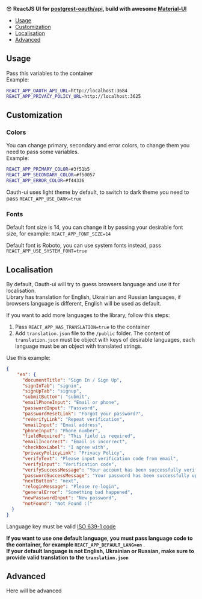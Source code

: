 :sunglasses: **ReactJS UI for [postgrest-oauth/api](https://github.com/postgrest-oauth/api), build with awesome [Material-UI](https://material-ui.com/)**

* [Usage](#Usage)
* [Customization](#Customization)
* [Localisation](#Localisation)
* [Advanced](#Advanced)

## Usage

Pass this variables to the container   
Example:

```bash
REACT_APP_OAUTH_API_URL=http://localhost:3684
REACT_APP_PRIVACY_POLICY_URL=http://localhost:3625
```

## Customization

### Colors

You can change primary, secondary and error colors, to change them you need to pass some variables.  
Example:

```bash
REACT_APP_PRIMARY_COLOR=#3f51b5
REACT_APP_SECONDARY_COLOR=#f50057
REACT_APP_ERROR_COLOR=#f44336
```

Oauth-ui uses light theme by default, to switch to dark theme you need to pass `REACT_APP_USE_DARK=true`

### Fonts

Default font size is 14, you can change it by passing your desirable font size, for example: `REACT_APP_FONT_SIZE=14`

Default font is Roboto, you can use system fonts instead, pass `REACT_APP_USE_SYSTEM_FONT=true`

## Localisation

By default, Oauth-ui will try to guess browsers language and use it for localisation.   
Library has translation for English, Ukrainian and Russian languages, if browsers language is different, English will be used as default.

If you want to add more languages to the library, follow this steps:

1. Pass `REACT_APP_HAS_TRANSLATION=true` to the container
2. Add `translation.json` file to the `/public` folder. The content of `translation.json` must be object with keys of desirable languages, each language must be an object with translated strings.
  
Use this example:

```json
{
    "en": {
      "documentTitle": "Sign In / Sign Up",
      "signInTab": "signin",
      "signUpTab": "signup",
      "submitButton": "submit",
      "emailPhoneInput": "Email or phone",
      "passwordInput": "Password",
      "passwordResetLink": "Forgot your password?",
      "reVerifyLink": "Repeat verification",
      "emailInput": "Email address",
      "phoneInput": "Phone number",
      "fieldRequired": "This field is required",
      "emailIncorrect": "Email is incorrect",
      "checkboxLabel": "I agree with",
      "privacyPolicyLink": "Privacy Policy",
      "verifyText": "Please input verification code from email",
      "verifyInput": "Verification code",
      "verifySuccessMessage": "Your account has been successfully verified!",
      "passwordSuccessMessage": "Your password has been successfully updated!",
      "nextButton": "next",
      "reloginMessage": "Please re-login",
      "generalError": "Something bad happened",
      "newPasswordInput": "New password",
      "notFound": "Not Found :("
  }
}
```

Language key must be valid [ISO 639-1 code](https://en.wikipedia.org/wiki/List_of_ISO_639-1_codes)

**If you want to use one default language, you must pass language code to the container, for example `REACT_APP_DEFAULT_LANG=en`** .  
**If your default language is not English, Ukrainian or Russian, make sure to provide valid translation to the `translation.json`**

## Advanced

Here will be advanced
